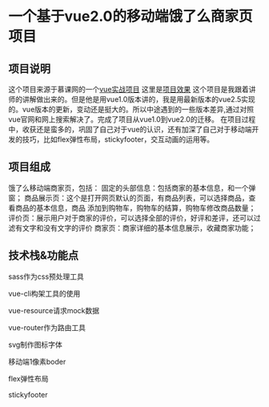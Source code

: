 # 一个基于vue2.0的移动端饿了么商家页项目

## 项目说明
这个项目来源于慕课网的一个[vue实战项目](http://coding.imooc.com/class/74.html)
这里是[项目效果]()
这个项目是我跟着讲师的讲解做出来的。但是他是用vue1.0版本讲的，我是用最新版本的vue2.5实现的。vue版本的更新，变动还是挺大的。所以中途遇到的一些版本差异,通过对照vue官网和网上搜索解决了。完成了项目从vue1.0到vue2.0的迁移。
在项目过程中，收获还是蛮多的，巩固了自己对于vue的认识，还有加深了自己对于移动端开发的技巧，比如flex弹性布局，stickyfooter，交互动画的运用等。
## 项目组成
饿了么移动端商家页，包括：
固定的头部信息：包括商家的基本信息，和一个弹窗；
商品展示页：这个是打开网页默认的页面，有商品列表，可以选择商品，查看商品的基本信息，商品  添加到购物车，购物车的结算，购物车修改商品数量；
评价页：展示用户对于商家的评价，可以选择全部的评价，好评和差评，还可以过滤有文字和没有文字的评价
商家页：商家详细的基本信息展示，收藏商家功能；
## 技术栈&功能点
sass作为css预处理工具

vue-cli构架工具的使用

vue-resource请求mock数据

vue-router作为路由工具

svg制作图标字体

移动端1像素boder

flex弹性布局

stickyfooter

